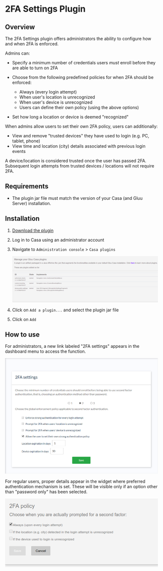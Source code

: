 # 2FA Settings Plugin

## Overview
The 2FA Settings plugin offers administrators the ability to configure how and when 2FA is enforced. 

Admins can:

- Specify a minimum number of credentials users *must* enroll before they are able to turn on 2FA

- Choose from the following predefined policies for when 2FA should be enforced:
 
    - Always (every login attempt)
    - When user's location is unrecognized
    - When user's device is unrecognized
    - Users can define their own policy (using the above options)
  
- Set how long a location or device is deemed "recognized"
    
When admins allow users to set their own 2FA policy, users can additionally:

- View and remove "trusted devices" they have used to login (e.g. PC, tablet, phone)
- View time and location (city) details associated with previous login events

A device/location is considered trusted once the user has passed 2FA. Subsequent login attempts from trusted devices / locations will not require 2FA.

## Requirements

- The plugin jar file must match the version of your Casa (and Gluu Server) installation.
    
## Installation

1. [Download the plugin](https://gluu.co/2fa-settings-plugin)

1. Log in to Casa using an administrator account

1. Navigate to `Administration console` > `Casa plugins`

    ![plugins page](../img/plugins/plugins314.png)

1. Click on `Add a plugin...` and select the plugin jar file

1. Click on `Add` 

## How to use

For administrators, a new link labeled "2FA settings" appears in the dashboard menu to access the function.

![2fa-settings](../img/admin-console/2FA-settings.png)

For regular users, proper details appear in the widget where preferred authentication mechanism is set. These will be visible only if an option other than "password only" has been selected.

![2fa-settings](../img/admin-console/2FA-user-settings.png)
